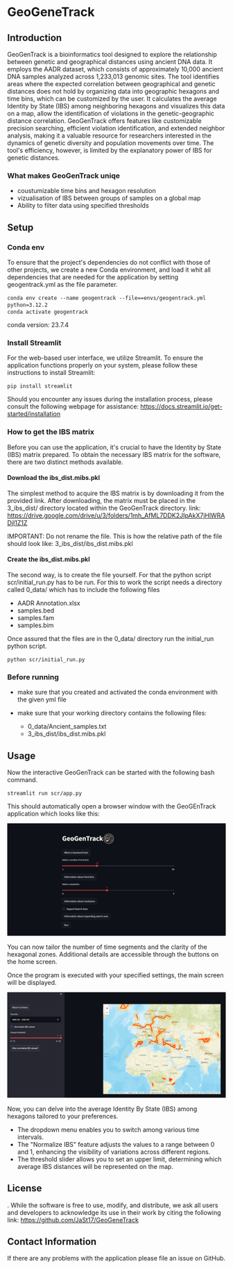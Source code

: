 # GeoGeneTrack

## Introduction

GeoGenTrack is a bioinformatics tool designed to explore the relationship between genetic and geographical distances using ancient DNA data. It employs the AADR dataset, which consists of approximately 10,000 ancient DNA samples analyzed across 1,233,013 genomic sites. The tool identifies areas where the expected correlation between geographical and genetic distances does not hold by organizing data into geographic hexagons and time bins, which can be customized by the user. It calculates the average Identity by State (IBS) among neighboring hexagons and visualizes this data on a map, allow the identification of violations in the genetic-geographic distance correlation. GeoGenTrack offers features like customizable precision searching, efficient violation identification, and extended neighbor analysis, making it a valuable resource for researchers interested in the dynamics of genetic diversity and population movements over time. The tool's efficiency, however, is limited by the explanatory power of IBS for genetic distances.

### What makes GeoGenTrack uniqe

- coustumizable time bins and hexagon resolution
- vizualisation of IBS between groups of samples on a global map
- Ability to filter data using specified thresholds

## Setup

### Conda env

To ensure that the project's dependencies do not conflict with those of other projects, we create a new Conda environment, and load it whit all dependencies that are needed for the application by setting geogentrack.yml as the file parameter.

```{bash}
conda env create --name geogentrack --file==envs/geogentrack.yml python=3.12.2
conda activate geogentrack
```

conda version: 23.7.4

### Install Streamlit

For the web-based user interface, we utilize Streamlit. To ensure the application functions properly on your system, please follow these instructions to install Streamlit:

```{bash}
pip install streamlit
```

Should you encounter any issues during the installation process, please consult the following webpage for assistance:
<https://docs.streamlit.io/get-started/installation>

### How to get the IBS matrix

Before you can use the application, it's crucial to have the Identity by State (IBS) matrix prepared. To obtain the necessary IBS matrix for the software, there are two distinct methods available.

#### Download the ibs_dist.mibs.pkl

The simplest method to acquire the IBS matrix is by downloading it from the provided link. After downloading, the matrix must be placed in the 3_ibs_dist/ directory located within the GeoGenTrack directory.
link: <https://drive.google.com/drive/u/3/folders/1mh_AfML7DDK2JIpAkX7jHlWRADjI1Z1Z>

IMPORTANT:
Do not rename the file.
This is how the relative path of the file should look like: 3_ibs_dist/ibs_dist.mibs.pkl

#### Create the ibs_dist.mibs.pkl

The second way, is to create the file yourself. For that the python script scr/initial_run.py has to be run. For this to work the script needs a directory called 0_data/ which has to include the following files

- AADR Annotation.xlsx
- samples.bed
- samples.fam
- samples.bim

Once assured that the files are in the 0_data/ directory run the initial_run python script.

```{bash}
python scr/initial_run.py
```

### Before running

- make sure that you created and activated the conda environment with the given yml file

- make sure that your working directory contains the following files:
  - 0_data/Ancient_samples.txt
  - 3_ibs_dist/ibs_dist.mibs.pkl

## Usage

Now the interactive GeoGenTrack can be started with the following bash command.

```{bash}
streamlit run scr/app.py
```

This should automatically open a browser window with the GeoGEnTrack application which looks like this:

![Home Screen](./img/GeoGenTrack_home_screen.png "Home Screen")

You can now tailor the number of time segments and the clarity of the hexagonal zones. Additional details are accessible through the buttons on the home screen.

Once the program is executed with your specified settings, the main screen will be displayed.

![Main Screen](./img/GeoGenTrack_app_screen.png "Main Screen")

Now, you can delve into the average Identity By State (IBS) among hexagons tailored to your preferences.

- The dropdown menu enables you to switch among various time intervals.
- The "Normalize IBS" feature adjusts the values to a range between 0 and 1, enhancing the visibility of variations across different regions.
- The threshold slider allows you to set an upper limit, determining which average IBS distances will be represented on the map.

## License

. While the software is free to use, modify, and distribute, we ask all users and developers to acknowledge its use in their work by citing the following link: <https://github.com/JaSt17/GeoGeneTrack>

## Contact Information

If there are any problems with the application please file an issue on GitHub.
